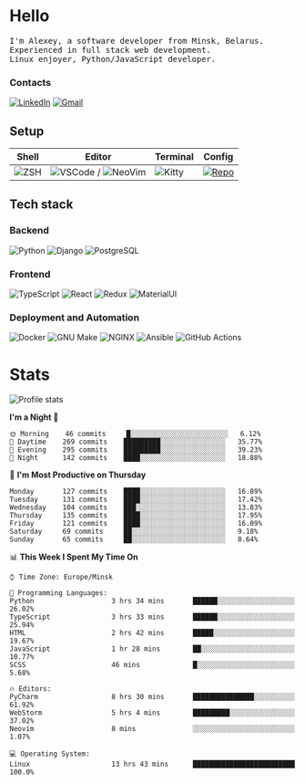 # Hello

<p>
    <samp>
        I'm Alexey, a software developer from Minsk, Belarus.
        <br>
	Experienced in full stack web development.
	<br>
	Linux enjoyer, Python/JavaScript developer.
    </samp>
</p>

### Contacts

[![LinkedIn](https://img.icons8.com/fluency/48/000000/linkedin.png)](https://www.linkedin.com/in/dhvcc/)
[![Gmail](https://img.icons8.com/fluency/48/000000/gmail-new.png)](mailto:alexey.artishevskiy@gmail.com)

## Setup

| Shell | Editor | Terminal | Config |
|-------|--------|----------|--------|
| ![ZSH](https://img.shields.io/badge/-ZSH-000000?style=flat&logo=GNU-Bash) | ![VSCode](https://img.shields.io/badge/-VSCode-000000?style=flat&logo=Visual-Studio-Code&logoColor=0066b8) / ![NeoVim](https://img.shields.io/badge/-NeoVim-000000?style=flat&logo=Neovim) | ![Kitty](https://img.shields.io/badge/-Kitty-000000?style=flat&logo=Windows-Terminal) | [![Repo](https://img.shields.io/badge/-Repo-000000?style=flat&logo=Github)](https://github.com/dhvcc/configs)


## Tech stack

### Backend

![Python](https://img.shields.io/badge/-Python-black?style=flat&logo=Python&logoColor=FFE17E)
![Django](https://img.shields.io/badge/-Django-black?style=flat&logo=Django&logoColor=20AA76)
![PostgreSQL](https://img.shields.io/badge/-PostgreSQL-black?style=flat&logo=PostgreSQL)

### Frontend

![TypeScript](https://img.shields.io/badge/-TypeScript-black?style=flat&logo=TypeScript)
![React](https://img.shields.io/badge/-React-black?style=flat&logo=React)
![Redux](https://img.shields.io/badge/-Redux-black?style=flat&logo=Redux&logoColor=764ABC)
![MaterialUI](https://img.shields.io/badge/-MaterialUI-black?style=flat&logo=MUI&logoColor=9170c2)

### Deployment and Automation

![Docker](https://img.shields.io/badge/-Docker-black?style=flat&logo=Docker)
![GNU Make](https://img.shields.io/badge/-GNU%20Make-black?style=flat&logo=GNU)
![NGINX](https://img.shields.io/badge/-NGINX-black?style=flat&logo=NGINX&logoColor=009639)
![Ansible](https://img.shields.io/badge/-Ansible-black?style=flat&logo=Ansible)
![GitHub Actions](https://img.shields.io/badge/-GitHub%20Actions-black?style=flat&logo=GitHub-Actions)

# Stats

![Profile stats](https://github-readme-stats.dhvcc.vercel.app/api?username=dhvcc&hide_title=true&show_icons=true&count_private=true&theme=react&hide_border=true)

<!--START_SECTION:waka-->
**I'm a Night 🦉** 

```text
🌞 Morning    46 commits     █░░░░░░░░░░░░░░░░░░░░░░░░   6.12% 
🌆 Daytime    269 commits    █████████░░░░░░░░░░░░░░░░   35.77% 
🌃 Evening    295 commits    █████████░░░░░░░░░░░░░░░░   39.23% 
🌙 Night      142 commits    ████░░░░░░░░░░░░░░░░░░░░░   18.88%

```
📅 **I'm Most Productive on Thursday** 

```text
Monday       127 commits    ████░░░░░░░░░░░░░░░░░░░░░   16.89% 
Tuesday      131 commits    ████░░░░░░░░░░░░░░░░░░░░░   17.42% 
Wednesday    104 commits    ███░░░░░░░░░░░░░░░░░░░░░░   13.83% 
Thursday     135 commits    ████░░░░░░░░░░░░░░░░░░░░░   17.95% 
Friday       121 commits    ████░░░░░░░░░░░░░░░░░░░░░   16.09% 
Saturday     69 commits     ██░░░░░░░░░░░░░░░░░░░░░░░   9.18% 
Sunday       65 commits     ██░░░░░░░░░░░░░░░░░░░░░░░   8.64%

```


📊 **This Week I Spent My Time On** 

```text
⌚︎ Time Zone: Europe/Minsk

💬 Programming Languages: 
Python                   3 hrs 34 mins       ██████░░░░░░░░░░░░░░░░░░░   26.02% 
TypeScript               3 hrs 33 mins       ██████░░░░░░░░░░░░░░░░░░░   25.94% 
HTML                     2 hrs 42 mins       █████░░░░░░░░░░░░░░░░░░░░   19.67% 
JavaScript               1 hr 28 mins        ██░░░░░░░░░░░░░░░░░░░░░░░   10.77% 
SCSS                     46 mins             █░░░░░░░░░░░░░░░░░░░░░░░░   5.68%

🔥 Editors: 
PyCharm                  8 hrs 30 mins       ███████████████░░░░░░░░░░   61.92% 
WebStorm                 5 hrs 4 mins        █████████░░░░░░░░░░░░░░░░   37.02% 
Neovim                   8 mins              ░░░░░░░░░░░░░░░░░░░░░░░░░   1.07%

💻 Operating System: 
Linux                    13 hrs 43 mins      █████████████████████████   100.0%

```


<!--END_SECTION:waka-->
